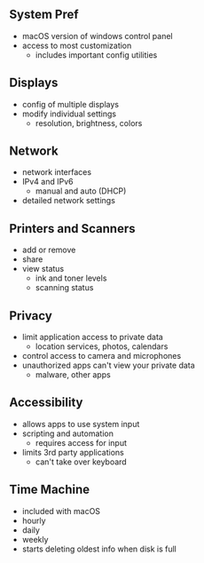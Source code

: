 ## System Pref
- macOS version of windows control panel
- access to most customization 
	- includes important config utilities

## Displays
- config of multiple displays
- modify individual settings
	- resolution, brightness, colors

## Network
- network interfaces
- IPv4 and IPv6
	- manual and auto (DHCP)
- detailed network settings


## Printers and Scanners
- add or remove
- share
- view status
	- ink and toner levels
	- scanning status

## Privacy
- limit application access to private data
	- location services, photos, calendars
- control access to camera and microphones
- unauthorized apps can't view your private data
	- malware, other apps

## Accessibility
- allows apps to use system input
- scripting and automation 
	- requires access for input
- limits 3rd party applications 
	- can't take over keyboard

## Time Machine
- included with macOS
- hourly
- daily
- weekly
- starts deleting oldest info when disk is full
